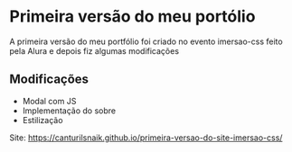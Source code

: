  Primeira versão do meu portólio
 ===============================
 
A primeira versão do meu portfólio foi criado no evento imersao-css feito pela Alura e depois fiz algumas modificações

Modificações
------------
- Modal com JS
- Implementação do sobre
- Estilização



Site: https://canturilsnaik.github.io/primeira-versao-do-site-imersao-css/


